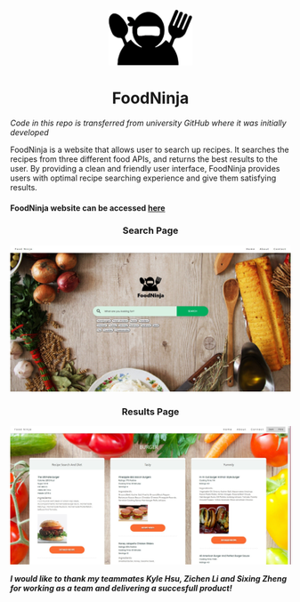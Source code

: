 <p align="center">
  <img src="examples/ninjalogo.png" height="100" width="150" >
</p>
<h1 align="center">FoodNinja</h1>

*Code in this repo is transferred from university GitHub where it was initially developed*

FoodNinja is a website that allows user to search up recipes. It searches the recipes from three different food APIs, and returns the best results to the user. By providing a clean and friendly user interface, FoodNinja provides users with optimal recipe searching experience and give them satisfying results. 
#### FoodNinja website can be accessed [here](https://recipes-food-ninja.herokuapp.com/index)

<h3 align="center">Search Page</h3>

![Search Page](examples/search_page.jpg?raw=true "Title")

<h3 align="center">Results Page</h3>

![Search Page](examples/results_page.jpg?raw=true "Title")

***I would like to thank my teammates Kyle Hsu, Zichen Li and Sixing Zheng for working as a team and delivering a succesfull product!***

